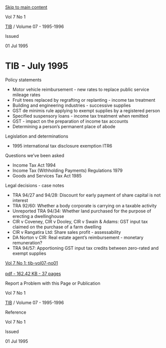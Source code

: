 [Skip to main content](#main-content-tt)

Vol 7 No 1

[TIB](/publications#f-ttTypeFacet=TIB%7CVolume%2034%20-%202022,TIB%7CVolume%2033%20-%202021,TIB%7CVolume%2032%20-%202020,TIB%7CVolume%2031%20-%202019,TIB%7CVolume%2030%20-%202018,TIB%7CVolume%2029%20-%202017,TIB%7CVolume%2028%20-%202016,TIB%7CVolume%2027%20-%202015,TIB%7CVolume%2026%20-%202014,TIB%7CVolume%2025%20-%202013,TIB%7CVolume%2024%20-%202012,TIB%7CVolume%2023%20-%202011,TIB%7CVolume%2022%20-%202010,TIB%7CVolume%2021%20-%202009,TIB%7CVolume%2020%20-%202008,TIB%7CVolume%2019%20-%202007,TIB%7CVolume%2018%20-%202006,TIB%7CVolume%2017%20-%202005,TIB%7CVolume%2016%20-%202004,TIB%7CVolume%2015%20-%202003,TIB%7CVolume%2014%20-%202002,TIB%7CVolume%2013%20-%202001,TIB%7CVolume%2012%20-%202000,TIB%7CVolume%2011%20-%201999,TIB%7CVolume%2010%20-%201998,TIB%7CVolume%2009%20-%201997,TIB%7CVolume%2008%20-%201996,TIB%7CVolume%2007%20-%201995-1996,TIB%7CVolume%2006%20-%201994-1995,TIB%7CVolume%2005%20-%201993-1994,TIB%7CVolume%2004%20-%201992-1993,TIB%7CVolume%2003%20-%201991-1992,TIB%7CVolume%2002%20-%201990-1991,TIB%7CVolume%2001%20-%201989-1990,TIB%7CVolume%2036%20-%202024,TIB%7CVolume%2035%20-%202023&sort=%40irscttissuedatetime%20descending&numberOfResults=25)
 / Volume 07 - 1995-1996

Issued

01 Jul 1995

TIB - July 1995
===============

Policy statements

*   Motor vehicle reimbursement - new rates to replace public service mileage rates
*   Fruit trees replaced by regrafting or replanting - income tax treatment
*   Building and engineering industries - successive supplies
*   GST de minimis rule applying to exempt supplies by a registered person
*   Specified suspensory loans - income tax treatment when remitted
*   GST - impact on the preparation of income tax accounts
*   Determining a person’s permanent place of abode

Legislation and determinations

*   1995 international tax disclosure exemption ITR6

Questions we’ve been asked

*   Income Tax Act 1994
*   Income Tax (Withholding Payments) Regulations 1979
*   Goods and Services Tax Act 1985

Legal decisions - case notes

*   TRA 94/27 and 94/28: Discount for early payment of share capital is not interest
*   TRA 92/60: Whether a body corporate is carrying on a taxable activity
*   Unreported TRA 94/34: Whether land purchased for the purpose of erecting a dwellinghouse
*   CIR v Coveney, CIR v Dooley, CIR v Swain & Adams: GST input tax claimed on the purchase of a farm dwelling
*   CIR v Rangatira Ltd: Share sales profit - assessability
*   DA Norton v CIR: Real estate agent’s reimbursement - monetary remuneration?
*   TRA 94/57: Apportioning GST input tax credits between zero-rated and exempt supplies

[Vol 7 No 1: tib-vol07-no01\
\
pdf \- 162.42 KB \- 37 pages](/-/media/project/ir/tt/pdfs/tib/volume-07---1995-1996/tib-vol07-no01.pdf?modified=20200329214806&modified=20200329214806 "Vol 7 No 1: TIB - July 1995")

Report a Problem with this Page or Publication

Vol 7 No 1

[TIB](/publications#f-ttTypeFacet=TIB%7CVolume%2034%20-%202022,TIB%7CVolume%2033%20-%202021,TIB%7CVolume%2032%20-%202020,TIB%7CVolume%2031%20-%202019,TIB%7CVolume%2030%20-%202018,TIB%7CVolume%2029%20-%202017,TIB%7CVolume%2028%20-%202016,TIB%7CVolume%2027%20-%202015,TIB%7CVolume%2026%20-%202014,TIB%7CVolume%2025%20-%202013,TIB%7CVolume%2024%20-%202012,TIB%7CVolume%2023%20-%202011,TIB%7CVolume%2022%20-%202010,TIB%7CVolume%2021%20-%202009,TIB%7CVolume%2020%20-%202008,TIB%7CVolume%2019%20-%202007,TIB%7CVolume%2018%20-%202006,TIB%7CVolume%2017%20-%202005,TIB%7CVolume%2016%20-%202004,TIB%7CVolume%2015%20-%202003,TIB%7CVolume%2014%20-%202002,TIB%7CVolume%2013%20-%202001,TIB%7CVolume%2012%20-%202000,TIB%7CVolume%2011%20-%201999,TIB%7CVolume%2010%20-%201998,TIB%7CVolume%2009%20-%201997,TIB%7CVolume%2008%20-%201996,TIB%7CVolume%2007%20-%201995-1996,TIB%7CVolume%2006%20-%201994-1995,TIB%7CVolume%2005%20-%201993-1994,TIB%7CVolume%2004%20-%201992-1993,TIB%7CVolume%2003%20-%201991-1992,TIB%7CVolume%2002%20-%201990-1991,TIB%7CVolume%2001%20-%201989-1990,TIB%7CVolume%2036%20-%202024,TIB%7CVolume%2035%20-%202023&sort=%40irscttissuedatetime%20descending&numberOfResults=25)
 / Volume 07 - 1995-1996

Reference

Vol 7 No 1

Issued

01 Jul 1995